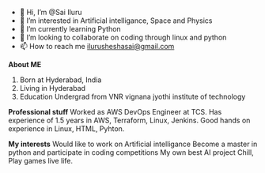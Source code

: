 - 👋 Hi, I’m @Sai Iluru
- 👀 I’m interested in Artificial intelligance, Space and Physics
- 🌱 I’m currently learning Python 
- 💞️ I’m looking to collaborate on coding through linux and python
- 📫 How to reach me ilurusheshasai@gmail.com

<!---
Ilurusheshasai/Ilurusheshasai is a ✨ special ✨ repository because its `README.md` (this file) appears on your GitHub profile.
You can click the Preview link to take a look at your changes.
--->
**About ME**
  1. Born at Hyderabad, India
  2. Living in Hyderabad
  3. Education Undergrad from VNR vignana jyothi institute of technology
 
 **Professional stuff**
 Worked as AWS DevOps Engineer at TCS.
 Has experience of 1.5 years in AWS, Terraform, Linux, Jenkins.
 Good hands on experience in Linux, HTML, Pyhton.
 
 **My interests**
 Would like to work on Artificial intelligance
 Become a master in python and participate in coding competitions
 My own best AI project
 Chill, Play games live life.
 
 
  

